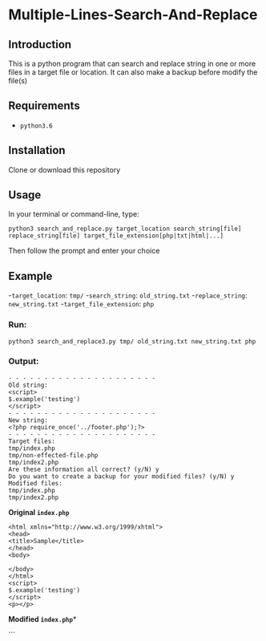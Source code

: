 # Multiple-Lines-Search-And-Replace

## Introduction
This is a python program that can search and replace string in one or more files in a target file or location.
It can also make a backup before modify the file(s)
## Requirements
- `python3.6`

## Installation
Clone or download this repository

## Usage
In your terminal or command-line, type:
```
python3 search_and_replace.py target_location search_string[file] replace_string[file] target_file_extension[php|txt|html|...]
```
Then follow the prompt and enter your choice
## Example

-`target_location`: `tmp/`
-`search_string`: `old_string.txt`
-`replace_string`: `new_string.txt`
-`target_file_extension`: `php`

### Run:
```
python3 search_and_replace3.py tmp/ old_string.txt new_string.txt php
```
### Output:
```
- - - - - - - - - - - - - - - - - - - - -
Old string:
<script>
$.example('testing')
</script>
- - - - - - - - - - - - - - - - - - - - -
New string:
<?php require_once('../footer.php');?>
- - - - - - - - - - - - - - - - - - - - -
Target files:
tmp/index.php
tmp/non-effected-file.php
tmp/index2.php
Are these information all correct? (y/N) y
Do you want to create a backup for your modified files? (y/N) y
Modified files:
tmp/index.php
tmp/index2.php
```
**Original `index.php`**
```
<html xmlns="http://www.w3.org/1999/xhtml">
<head>
<title>Sample</title>
</head>
<body>

</body>
</html>
<script>
$.example('testing')
</script>
<p></p>

```
**Modified `index.php`***
<html xmlns="http://www.w3.org/1999/xhtml">
<head>
<title>Sample</title>
</head>
<body>
</body>
</html>
<?php require_once('../footer.php');?>
<p></p>
```
